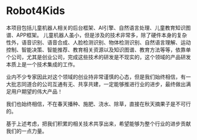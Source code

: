 # Robot4Kids
本项目包括儿童机器人相关的后台框架、AI引擎、自然语言处理、儿童教育知识图谱、APP框架。
儿童机器人虽小，但是涉及的技术非常多，除了硬件本身的复杂性外，语音识别、语音合成、人脸检测识别、物体检测识别、自然语言理解、运动控制、智能决策、智能推荐、教育相关资源以及知识图谱、教育方法等等，依靠单个公司，尤其是创业公司，完成这些技术的研发是不现实的，这个领域的产品研发本质上是一个技术集成的工作。

业内不少专家因此对这个领域的创业持非常谨慎的心态，但是我们始终相信，有一大批志同道合的公司互通有无、共享共建，一定能够推进行业的进步，最终做出满足用户期望的伟大产品！

我们也始终相信，不在春天播种、施肥、浇水、除草，直接在秋天摘果子是不可行的。

基于上述考虑，把我们积累的相关技术共享出来，希望能够为整个行业的进步贡献我们的一点力量。
